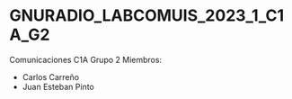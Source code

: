 # GNURADIO_LABCOMUIS_2023_1_C1A_G2
Comunicaciones C1A Grupo 2 
Miembros: 
- Carlos Carreño
- Juan Esteban Pinto
